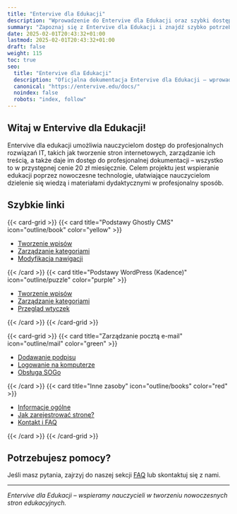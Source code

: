 ```yaml
---
title: "Entervive dla Edukacji"
description: "Wprowadzenie do Entervive dla Edukacji oraz szybki dostęp do najważniejszych materiałów."
summary: "Zapoznaj się z Entervive dla Edukacji i znajdź szybko potrzebne informacje."
date: 2025-02-01T20:43:32+01:00
lastmod: 2025-02-01T20:43:32+01:00
draft: false
weight: 115
toc: true
seo:
  title: "Entervive dla Edukacji"
  description: "Oficjalna dokumentacja Entervive dla Edukacji – wprowadzenie i szybkie linki do kluczowych tematów."
  canonical: "https://entervive.edu/docs/"
  noindex: false
  robots: "index, follow"
---
```


## Witaj w Entervive dla Edukacji!

Entervive dla edukacji umożliwia nauczycielom dostęp do profesjonalnych rozwiązań IT, takich jak tworzenie stron internetowych, zarządzanie ich treścią, a także daje im dostęp do profesjonalnej dokumentacji – wszystko to w przystępnej cenie 20 zł miesięcznie. Celem projektu jest wspieranie edukacji poprzez nowoczesne technologie, ułatwiające nauczycielom dzielenie się wiedzą i materiałami dydaktycznymi w profesjonalny sposób.

## Szybkie linki

{{< card-grid >}}
{{< card title="Podstawy Ghostly CMS" icon="outline/book" color="yellow" >}}

- [Tworzenie wpisów](/docs/ghostly-cms/tworzenie-wpisow/)
- [Zarządzanie kategoriami](/docs/ghostly-cms/kategorie/)
- [Modyfikacja nawigacji](/docs/ghostly-cms/nawigacja/)

{{< /card >}}
{{< card title="Podstawy WordPress (Kadence)" icon="outline/puzzle" color="purple" >}}

- [Tworzenie wpisów](/docs/wordpress/tworzenie-wpisow/)
- [Zarządzanie kategoriami](/docs/wordpress/kategorie/)
- [Przegląd wtyczek](/docs/wordpress/wtyczki/)

{{< /card >}}
{{< /card-grid >}}

{{< card-grid >}}
{{< card title="Zarządzanie pocztą e-mail" icon="outline/mail" color="green" >}}

- [Dodawanie podpisu](/docs/mail/podpis/)
- [Logowanie na komputerze](/docs/mail/logowanie-komputer/)
- [Obsługa SOGo](/docs/mail/sogo/)

{{< /card >}}
{{< card title="Inne zasoby" icon="outline/books" color="red" >}}

- [Informacje ogólne](/docs/informacje-ogólne/)
- [Jak zarejestrować stronę?](docs/informacje-ogólne/jak-zarejestrować-się-w-ramach-programu/)
- [Kontakt i FAQ](/docs/informacje-ogólne/kontakt-i-faq/)

{{< /card >}}
{{< /card-grid >}}

## Potrzebujesz pomocy?

Jeśli masz pytania, zajrzyj do naszej sekcji [FAQ](/docs/informacje-ogólne/kontakt-i-faq/) lub skontaktuj się z nami.

---

_Entervive dla Edukacji – wspieramy nauczycieli w tworzeniu nowoczesnych stron edukacyjnych._
